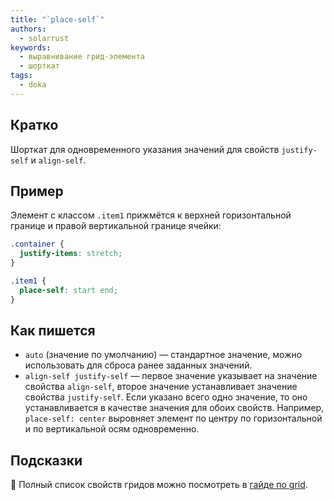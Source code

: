 ```yaml
---
title: "`place-self`"
authors:
  - solarrust
keywords:
  - выравнивание грид-элемента
  - шорткат
tags:
  - doka
---
```


## Кратко

Шорткат для одновременного указания значений для свойств `justify-self` и `align-self`.

## Пример

Элемент с классом `.item1` прижмётся к верхней горизонтальной границе и правой вертикальной границе ячейки:

```css
.container {
  justify-items: stretch;
}

.item1 {
  place-self: start end;
}
```

## Как пишется

- `auto` (значение по умолчанию) — стандартное значение, можно использовать для сброса ранее заданных значений.
- `align-self justify-self` — первое значение указывает на значение свойства `align-self`, второе значение устанавливает значение свойства `justify-self`. Если указано всего одно значение, то оно устанавливается в качестве значения для обоих свойств. Например, `place-self: center` выровняет элемент по центру по горизонтальной и по вертикальной осям одновременно.

## Подсказки

<aside>

📝 Полный список свойств гридов можно посмотреть в [гайде по grid](/css/grid-guide/).

</aside>
